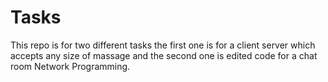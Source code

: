 # Tasks
This repo is for two different tasks the first one is for a client server which accepts any size of massage and the second one is edited code for a chat room Network Programming.
